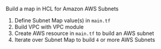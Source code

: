 Build a map in HCL for Amazon AWS Subnets

1. Define Subnet Map value(s) in ```main.tf```
2. Build VPC with VPC module
3. Create AWS resource in ```main.tf``` to build an AWS subnet
4. Iterate over Subnet Map to build ```4``` or more AWS Subnets